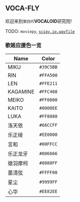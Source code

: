 ## VOCA-FLY

欢迎来到`第四代`**VOCALOID**研究院!

TODO: `moviepy`, [`scipy.io.wavfile`](https://www.cnblogs.com/MoonlightMaleGod/p/9966240.html)

### 歌姬应援色一览

| Name | Color |
| - | - |
| MIKU | `#39C5BB` |
| RIN | `#FFA500` |
| LEN | `#FFE211` |
| KAGAMINE | `#FFC408` |
| MEIKO | `#FF0000` |
| KAITO | `#0000EE` |
| LUKA | `#FF8080` |
| 洛天依 | `#66CCFF` |
| 乐正绫 | `#EE0000` |
| 言和 | `#00FFCC` |
| 乐正龙牙 | `#006666` |
| 徵羽摩柯 | `#0080FF` |
| 墨清弦 | `#FFFF00` |
| 星尘 | `#9999FF` |
| 心华 | `#EE82EE` |
